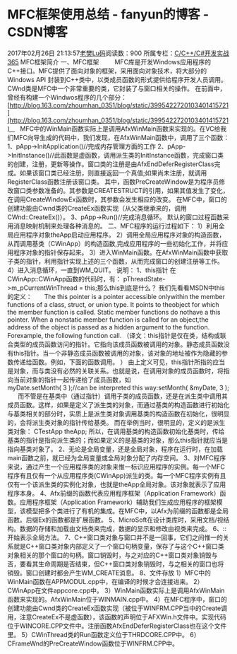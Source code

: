 # MFC框架使用总结 - fanyun的博客 - CSDN博客
2017年02月26日 21:13:57[老樊Lu码](https://me.csdn.net/fanyun_01)阅读数：900
所属专栏：[C/C++/C#开发实战365](https://blog.csdn.net/column/details/c-plus-plus-01.html)
MFC框架简介
一、MFC框架
        MFC库是开发Windows应用程序的C++接口。MFC提供了面向对象的框架，采用面向对象技术，将大部分的Windows API 封装到C++类中，以类成员函数的形式提供给程序开发人员调用。
[](http://img238.ph.126.net/4XrDNANbI2HdKfJMDoldBw==/1424826332111042115.png)
CWnd类是MFC中一个非常重要的类，它封装了与窗口相关的操作。
在前面中，曾经有构建一个Windwos程序的几个部分：
[http://blog.163.com/zhoumhan_0351/blog/static/3995422720103401415721](http://blog.163.com/zhoumhan_0351/blog/static/3995422720103401415721)      MFC中的WinMain函数实际上是调用AfxWinMain函数来实现的。在VC给我们MFC向导生成的代码中，我们发现，在AfxWinMain函数中，调用了三个函数：
1、pApp->InitApplication()//完成内存管理方面的工作
2、pApp->InitInstance()//此函数是虚函数，调用派生类的InitInstance函数，完成窗口类的创建，注册，更新等操作。窗口类的注册是由AfxEndDeferRegisterClass完成。如果该窗口类已经注册，则直接返回一个真值;如果尚未注册，就调用RegisterClass函数注册该窗口类。
其中，函数PreCreateWindow是为程序员修改窗口类参数准备的。其参数是CREATESTRUCT的引用，如果其值发生了变化，在调用CreateWindowEx函数时，其参数会发生相应的改变。
在MFC中，窗口的创建功能由Cwnd类的CreateEx函数实现（从父类继承来的，调用CWnd::CreateEx()）。
3、pApp->Run()//完成消息循环。
默认的窗口过程函数采用消息映射机制来处理各种消息的。
二、MFC程序的运行过程如下：
1）利用全局应用程序对象theApp启动应用程序。
2）调用全局应用程序对象的构造函数，从而调用基类（CWinApp）的构造函数,完成应用程序的一些初始化工作，并将应用程序对象的指针保存起来。
3）进入WinMain函数。在AfxWinMain函数中获取子类的指针，利用指针实现上述的三个函数，从而完成窗口的创建注册等工作。
4）进入消息循环，一直到WM_QUIT。
说明：
1、this指针
在CWinApp::CWinApp函数的代码时，有：
pThreadState->m_pCurrentWinThread = this;那么this到底是什么？
我们先看看MSDN中this的定义：
      The this pointer is a pointer accessible onlywithin the member functions of a class, struct, or union type. It points to theobject for which the member function is called. Static member functions do nothave a this pointer. When a nonstatic member function
 is called for an object,the address of the object is passed as a hidden argument to the function. Forexample, the following function call.
（译文：this指针是仅在类，结构或联合类型的成员函数访问的指针。它指向该成员函数被调用的对象。静态成员函数没有this指针。当一个非静态成员函数被调用的对象，该对象的地址被作为隐藏的参数传递给函数。例如，下面的函数调用。
）
由上定义可见，this指针所指的应当是对象，而与类没有必然的关联关系。也就是说，在调用对象的成员函数时，将指向当前对象的指针一起传递给了成员函数，如
myDate.setMonth( 3 );//can be interpreted this way:setMonth( &myDate, 3 );
      而不管是在基类中（通过指针）调用子类的成员函数，还是在派生类中调用其成员函数。这样，如果是定义了派生类的对象，而通过基类的构造函数进行初始化与基类相关的部分时，实质上是派生类对象调用基类的构造函数在初始化，很明显的，会将派生类对象的指针传给基类。
而在举例当时，很明显的，定义的是派生类对象：
CTestApp theApp;
所以，在调用基类的构造函数初始化基类时，传给基类的指针是指向派生类的；而如果定义的是基类的对象，那么this指针就应当是指向基类对象了。
2、无论是全局变量，还是全局对象，程序在运行时，在加载main函数之前，就已经为全局变量或全局对象分配了内存空间。
3、对MFC程序来说，通过产生一个应用程序类的对象来惟一标识应用程序的实例。每一个MFC程序有且仅有一个从应用程序类(CWinApp)派生的类。每一个MFC程序实例有且仅有一个该派生类的实例化对象，也就是theApp全局对象。该对象就表示了应用程序本身。
4、Afx前缀的函数代表应用程序框架（Application Framework）函数。应用程序框架（Application Framework）辅助我们生成应用程序的框架模型，该模型把多个类进行了有机的集成。在MFC中，以Afx为前缀的函数都是全局函数。后缀Ex的函数都是扩展函数。
5、MicroSoft在设计类库时，采用文档/视结构。数据的存储和加载由文档类来完成，数据的显示和修改由视类来完成。
6、::开始表示全局方法。
7、C++窗口类对象与窗口并不是一回事，它们之间惟一的关系就是C++窗口类对象内部定义了一个窗口句柄变量，保存了与这个C++窗口类对象相关的那个窗口的句柄。窗口销毁时，与之对应的C++窗口类对象销毁与否，要看其生命周期是否结束，但C++窗口类对象销毁时，与之相关的窗口也将销毁。窗口创建时都会产生WM_CREATE消息。
8、文件存放
1）MFC中的WinMain函数在APPMODUL.cpp中，在编译的时候才会连接进来。
2）CWinApp在文件appcore.cpp中。
3）WinMain函数实际上是调用AfxWinMain函数来实现的。AfxWinMain位于WINMAIN.cpp中。
4）在MFC程序中，窗口的创建功能由Cwnd类的CreateEx函数实现（被位于WINFRM.CPP当中的Create调用，注意CreateEx不是虚函数），该函数的声明位于AFXWin.h文件中。实现代码位于WINCORE.CPP文件中。注册函数AfxEndDeferRegisterClass也在这个文件里。
5）CWinThread类的Run函数定义位于THRDCORE.CPP中。
6）CFrameWnd的PreCreateWindow函数位于WINFRM.CPP中。
